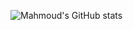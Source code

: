 ![Mahmoud's GitHub stats](https://github-readme-stats.vercel.app/api?username=mahmoudmarayef&show_icons=true)

